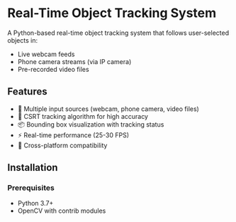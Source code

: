 # Real-Time Object Tracking System


A Python-based real-time object tracking system that follows user-selected objects in:
- Live webcam feeds
- Phone camera streams (via IP camera)
- Pre-recorded video files

## Features
- 🎥 Multiple input sources (webcam, phone camera, video files)
- 🎯 CSRT tracking algorithm for high accuracy
- 📦 Bounding box visualization with tracking status
- ⚡ Real-time performance (25-30 FPS)
- 📱 Cross-platform compatibility

## Installation

### Prerequisites
- Python 3.7+
- OpenCV with contrib modules
